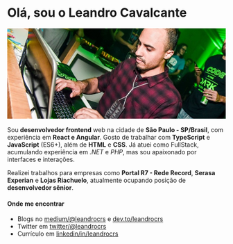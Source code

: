 # Olá, sou o Leandro Cavalcante

![](./cover.jpg)

Sou **desenvolvedor frontend** web na cidade de **São Paulo - SP/Brasil**, com experiência em **React e Angular**. Gosto de trabalhar com **TypeScript** e **JavaScript** (ES6+), além de **HTML** e **CSS**. Já atuei como FullStack, acumulando experiência em *.NET* e *PHP*, mas sou apaixonado por interfaces e interações.

Realizei trabalhos para empresas como **Portal R7 - Rede Record**, **Serasa Experian** e **Lojas Riachuelo**, atualmente ocupando posição de **desenvolvedor sênior**.

#### Onde me encontrar

* Blogs no [medium/@leandrocrs](https://medium.com/@leandrocrs) e [dev.to/leandrocrs](https://dev.to/leandrocrs)
* Twitter em [twitter/@leandrocrs](https://twitter.com/leandrocrs)
* Currículo em [linkedin/in/leandrocrs](https://www.linkedin.com/in/leandrocrs/)
